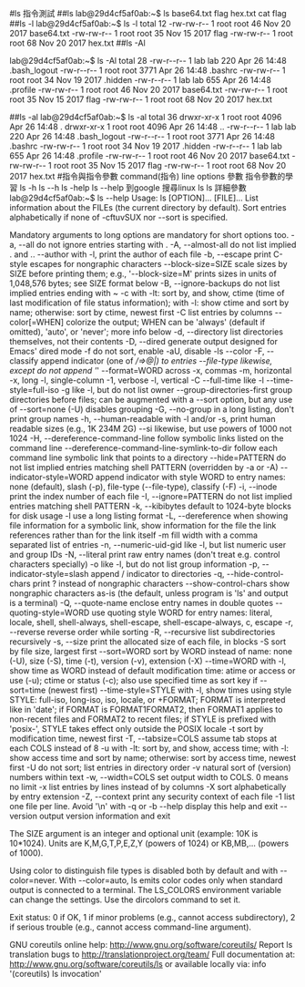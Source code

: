 #ls 指令測試
##ls
lab@29d4cf5af0ab:~$ ls
base64.txt  flag  hex.txt
cat flag
##ls -l
lab@29d4cf5af0ab:~$ ls -l
total 12
-rw-rw-r-- 1 root root 46 Nov 20  2017 base64.txt
-rw-rw-r-- 1 root root 35 Nov 15  2017 flag
-rw-rw-r-- 1 root root 68 Nov 20  2017 hex.txt
##ls -Al

lab@29d4cf5af0ab:~$ ls -Al
total 28
-rw-r--r-- 1 lab  lab   220 Apr 26 14:48 .bash_logout
-rw-r--r-- 1 root root 3771 Apr 26 14:48 .bashrc
-rw-rw-r-- 1 root root   34 Nov 19  2017 .hidden
-rw-r--r-- 1 lab  lab   655 Apr 26 14:48 .profile
-rw-rw-r-- 1 root root   46 Nov 20  2017 base64.txt
-rw-rw-r-- 1 root root   35 Nov 15  2017 flag
-rw-rw-r-- 1 root root   68 Nov 20  2017 hex.txt


##ls -al
lab@29d4cf5af0ab:~$ ls -al
total 36
drwxr-xr-x 1 root root 4096 Apr 26 14:48 .
drwxr-xr-x 1 root root 4096 Apr 26 14:48 ..
-rw-r--r-- 1 lab  lab   220 Apr 26 14:48 .bash_logout
-rw-r--r-- 1 root root 3771 Apr 26 14:48 .bashrc
-rw-rw-r-- 1 root root   34 Nov 19  2017 .hidden
-rw-r--r-- 1 lab  lab   655 Apr 26 14:48 .profile
-rw-rw-r-- 1 root root   46 Nov 20  2017 base64.txt
-rw-rw-r-- 1 root root   35 Nov 15  2017 flag
-rw-rw-r-- 1 root root   68 Nov 20  2017 hex.txt
#指令與指令參數
command(指令) line 
options 參數
指令參數的學習
ls -h
ls --h
ls -help
ls --help
到google 搜尋linux ls
ls 詳細參數
lab@29d4cf5af0ab:~$ ls --help
Usage: ls [OPTION]... [FILE]...
List information about the FILEs (the current directory by default).
Sort entries alphabetically if none of -cftuvSUX nor --sort is specified.

Mandatory arguments to long options are mandatory for short options too.
  -a, --all                  do not ignore entries starting with .
  -A, --almost-all           do not list implied . and ..
      --author               with -l, print the author of each file
  -b, --escape               print C-style escapes for nongraphic characters
      --block-size=SIZE      scale sizes by SIZE before printing them; e.g.,
                               '--block-size=M' prints sizes in units of
                               1,048,576 bytes; see SIZE format below
  -B, --ignore-backups       do not list implied entries ending with ~
  -c                         with -lt: sort by, and show, ctime (time of last
                               modification of file status information);
                               with -l: show ctime and sort by name;
                               otherwise: sort by ctime, newest first
  -C                         list entries by columns
      --color[=WHEN]         colorize the output; WHEN can be 'always' (default
                               if omitted), 'auto', or 'never'; more info below
  -d, --directory            list directories themselves, not their contents
  -D, --dired                generate output designed for Emacs' dired mode
  -f                         do not sort, enable -aU, disable -ls --color
  -F, --classify             append indicator (one of */=>@|) to entries
      --file-type            likewise, except do not append '*'
      --format=WORD          across -x, commas -m, horizontal -x, long -l,
                               single-column -1, verbose -l, vertical -C
      --full-time            like -l --time-style=full-iso
  -g                         like -l, but do not list owner
      --group-directories-first
                             group directories before files;
                               can be augmented with a --sort option, but any
                               use of --sort=none (-U) disables grouping
  -G, --no-group             in a long listing, don't print group names
  -h, --human-readable       with -l and/or -s, print human readable sizes
                               (e.g., 1K 234M 2G)
      --si                   likewise, but use powers of 1000 not 1024
  -H, --dereference-command-line
                             follow symbolic links listed on the command line
      --dereference-command-line-symlink-to-dir
                             follow each command line symbolic link
                               that points to a directory
      --hide=PATTERN         do not list implied entries matching shell PATTERN
                               (overridden by -a or -A)
      --indicator-style=WORD  append indicator with style WORD to entry names:
                               none (default), slash (-p),
                               file-type (--file-type), classify (-F)
  -i, --inode                print the index number of each file
  -I, --ignore=PATTERN       do not list implied entries matching shell PATTERN
  -k, --kibibytes            default to 1024-byte blocks for disk usage
  -l                         use a long listing format
  -L, --dereference          when showing file information for a symbolic
                               link, show information for the file the link
                               references rather than for the link itself
  -m                         fill width with a comma separated list of entries
  -n, --numeric-uid-gid      like -l, but list numeric user and group IDs
  -N, --literal              print raw entry names (don't treat e.g. control
                               characters specially)
  -o                         like -l, but do not list group information
  -p, --indicator-style=slash
                             append / indicator to directories
  -q, --hide-control-chars   print ? instead of nongraphic characters
      --show-control-chars   show nongraphic characters as-is (the default,
                               unless program is 'ls' and output is a terminal)
  -Q, --quote-name           enclose entry names in double quotes
      --quoting-style=WORD   use quoting style WORD for entry names:
                               literal, locale, shell, shell-always,
                               shell-escape, shell-escape-always, c, escape
  -r, --reverse              reverse order while sorting
  -R, --recursive            list subdirectories recursively
  -s, --size                 print the allocated size of each file, in blocks
  -S                         sort by file size, largest first
      --sort=WORD            sort by WORD instead of name: none (-U), size (-S),
                               time (-t), version (-v), extension (-X)
      --time=WORD            with -l, show time as WORD instead of default
                               modification time: atime or access or use (-u);
                               ctime or status (-c); also use specified time
                               as sort key if --sort=time (newest first)
      --time-style=STYLE     with -l, show times using style STYLE:
                               full-iso, long-iso, iso, locale, or +FORMAT;
                               FORMAT is interpreted like in 'date'; if FORMAT
                               is FORMAT1<newline>FORMAT2, then FORMAT1 applies
                               to non-recent files and FORMAT2 to recent files;
                               if STYLE is prefixed with 'posix-', STYLE
                               takes effect only outside the POSIX locale
  -t                         sort by modification time, newest first
  -T, --tabsize=COLS         assume tab stops at each COLS instead of 8
  -u                         with -lt: sort by, and show, access time;
                               with -l: show access time and sort by name;
                               otherwise: sort by access time, newest first
  -U                         do not sort; list entries in directory order
  -v                         natural sort of (version) numbers within text
  -w, --width=COLS           set output width to COLS.  0 means no limit
  -x                         list entries by lines instead of by columns
  -X                         sort alphabetically by entry extension
  -Z, --context              print any security context of each file
  -1                         list one file per line.  Avoid '\n' with -q or -b
      --help     display this help and exit
      --version  output version information and exit

The SIZE argument is an integer and optional unit (example: 10K is 10*1024).
Units are K,M,G,T,P,E,Z,Y (powers of 1024) or KB,MB,... (powers of 1000).

Using color to distinguish file types is disabled both by default and
with --color=never.  With --color=auto, ls emits color codes only when
standard output is connected to a terminal.  The LS_COLORS environment
variable can change the settings.  Use the dircolors command to set it.

Exit status:
 0  if OK,
 1  if minor problems (e.g., cannot access subdirectory),
 2  if serious trouble (e.g., cannot access command-line argument).

GNU coreutils online help: <http://www.gnu.org/software/coreutils/>
Report ls translation bugs to <http://translationproject.org/team/>
Full documentation at: <http://www.gnu.org/software/coreutils/ls>
or available locally via: info '(coreutils) ls invocation'
